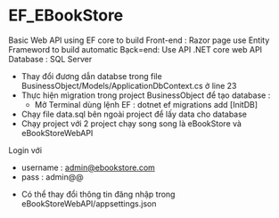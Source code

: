 # EF_EBookStore
Basic Web API using EF core to build
Front-end : Razor page use Entity Frameword to build automatic
Bạck=end: Use API .NET core web API
Database : SQL Server

- Thay đổi đương dẫn databse trong file BusinessObject/Models/ApplicationDbContext.cs ở line 23
- Thực hiện mìgration trong project BusinessObject để tạo database :
  + Mở Terminal dùng lệnh EF : dotnet ef migrations add [InitDB]
- Chạy file data.sql bên ngoài project để lấy data cho database
- Chạy project với 2 project chạy song song là eBookStore và eBookStoreWebAPI

Login với 
+ username : admin@ebookstore.com
+ pass : admin@@
* Có thể thay đổi thông tin đăng nhập trong eBookStoreWebAPI/appsettings.json
